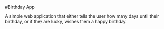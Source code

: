 #Birthday App  

A simple web application that either tells the user how many days until their birthday, or if they are lucky, wishes them a happy birthday.
